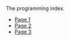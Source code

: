 The programming index.

- [Page 1](programming/page-1)
- [Page 2](programming/page-2)
- [Page 3](programming/page-3)

